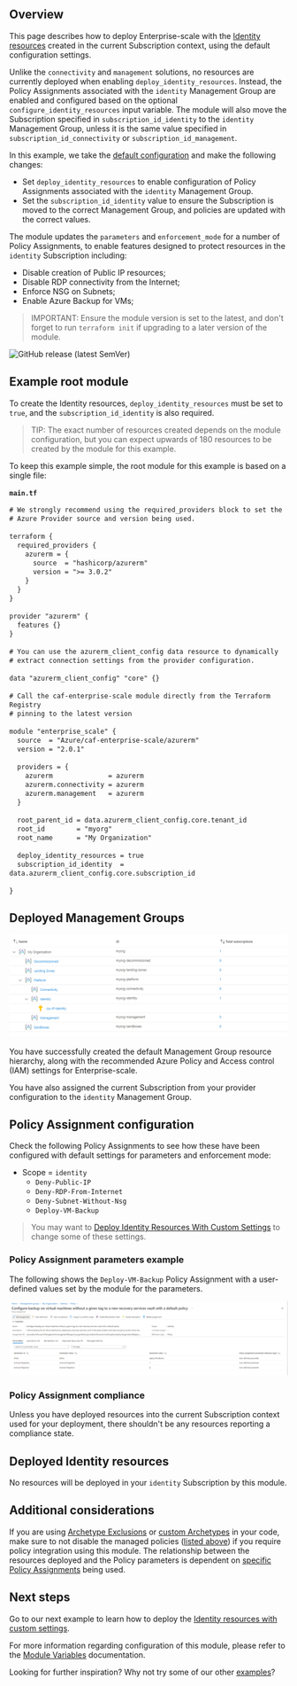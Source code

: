 ## Overview

This page describes how to deploy Enterprise-scale with the [Identity resources][wiki_identity_resources] created in the current Subscription context, using the default configuration settings.

Unlike the `connectivity` and `management` solutions, no resources are currently deployed when enabling `deploy_identity_resources`.
Instead, the Policy Assignments associated with the `identity` Management Group are enabled and configured based on the optional `configure_identity_resources` input variable.
The module will also move the Subscription specified in `subscription_id_identity` to the `identity` Management Group, unless it is the same value specified in `subscription_id_connectivity` or `subscription_id_management`.

In this example, we take the [default configuration][wiki_deploy_default_configuration] and make the following changes:

- Set `deploy_identity_resources` to enable configuration of Policy Assignments associated with the `identity` Management Group.
- Set the `subscription_id_identity` value to ensure the Subscription is moved to the correct Management Group, and policies are updated with the correct values.

The module updates the `parameters` and `enforcement_mode` for a number of Policy Assignments, to enable features designed to protect resources in the `identity` Subscription including:
- Disable creation of Public IP resources;
- Disable RDP connectivity from the Internet;
- Enforce NSG on Subnets;
- Enable Azure Backup for VMs;

> IMPORTANT: Ensure the module version is set to the latest, and don't forget to run `terraform init` if upgrading to a later version of the module.

![GitHub release (latest SemVer)](https://img.shields.io/github/v/release/Azure/terraform-azurerm-caf-enterprise-scale?style=flat&logo=github)

## Example root module

To create the Identity resources, `deploy_identity_resources` must be set to `true`, and the `subscription_id_identity` is also required.

> TIP: The exact number of resources created depends on the module configuration, but you can expect upwards of 180 resources to be created by the module for this example.

To keep this example simple, the root module for this example is based on a single file:

**`main.tf`**

```hcl
# We strongly recommend using the required_providers block to set the
# Azure Provider source and version being used.

terraform {
  required_providers {
    azurerm = {
      source  = "hashicorp/azurerm"
      version = ">= 3.0.2"
    }
  }
}

provider "azurerm" {
  features {}
}

# You can use the azurerm_client_config data resource to dynamically
# extract connection settings from the provider configuration.

data "azurerm_client_config" "core" {}

# Call the caf-enterprise-scale module directly from the Terraform Registry
# pinning to the latest version

module "enterprise_scale" {
  source  = "Azure/caf-enterprise-scale/azurerm"
  version = "2.0.1"

  providers = {
    azurerm              = azurerm
    azurerm.connectivity = azurerm
    azurerm.management   = azurerm
  }

  root_parent_id = data.azurerm_client_config.core.tenant_id
  root_id        = "myorg"
  root_name      = "My Organization"

  deploy_identity_resources = true
  subscription_id_identity  = data.azurerm_client_config.core.subscription_id

}
```

## Deployed Management Groups

![Deployed resource hierarchy](./media/examples-deploy-identity-core.png)

You have successfully created the default Management Group resource hierarchy, along with the recommended Azure Policy and Access control (IAM) settings for Enterprise-scale.

You have also assigned the current Subscription from your provider configuration to the `identity` Management Group.

## Policy Assignment configuration

Check the following Policy Assignments to see how these have been configured with default settings for parameters and enforcement mode:

- Scope = `identity`
  - `Deny-Public-IP`
  - `Deny-RDP-From-Internet`
  - `Deny-Subnet-Without-Nsg`
  - `Deploy-VM-Backup`

> You may want to [Deploy Identity Resources With Custom Settings][wiki_deploy_identity_resources_custom] to change some of these settings.

### Policy Assignment parameters example

The following shows the `Deploy-VM-Backup` Policy Assignment with a user-defined values set by the module for the parameters.

![Policy Assignment parameters example](./media/examples-deploy-identity-policy-parameters.png)

### Policy Assignment compliance

Unless you have deployed resources into the current Subscription context used for your deployment, there shouldn't be any resources reporting a compliance state.

## Deployed Identity resources

No resources will be deployed in your `identity` Subscription by this module.

## Additional considerations

If you are using [Archetype Exclusions][archetype_exclusions] or [custom Archetypes][custom_archetypes] in your code, make sure to not disable the managed policies ([listed above](#policy-assignment-configuration)) if you require policy integration using this module.
The relationship between the resources deployed and the Policy parameters is dependent on [specific Policy Assignments](#policy-assignment-configuration) being used.

## Next steps

Go to our next example to learn how to deploy the [Identity resources with custom settings][wiki_deploy_identity_resources_custom].

For more information regarding configuration of this module, please refer to the [Module Variables](./%5BUser-Guide%5D-Module-Variables) documentation.

Looking for further inspiration? Why not try some of our other [examples][wiki_examples]?

[//]: # "************************"
[//]: # "INSERT LINK LABELS BELOW"
[//]: # "************************"

[wiki_identity_resources]:               ./%5BUser-Guide%5D-Identity-Resources "Wiki - Identity Resources"
[wiki_deploy_identity_resources_custom]: ./%5BExamples%5D-Deploy-Identity-Resources-With-Custom-Settings "Wiki - Deploy Identity Resources With Custom Settings"
[wiki_examples]:                         ./Examples "Wiki - Examples"
[wiki_deploy_default_configuration]:     ./%5BExamples%5D-Deploy-Default-Configuration "Wiki - Deploy Default Configuration"

[archetype_exclusions]: ./%5BExamples%5D-Expand-Built-in-Archetype-Definitions#to-enable-the-exclusion-function "Wiki - Expand Built-in Archetype Definitions # To enable the exclusion function"
[custom_archetypes]:    ./%5BUser-Guide%5D-Archetype-Definitions "[User Guide] Archetype Definitions"
